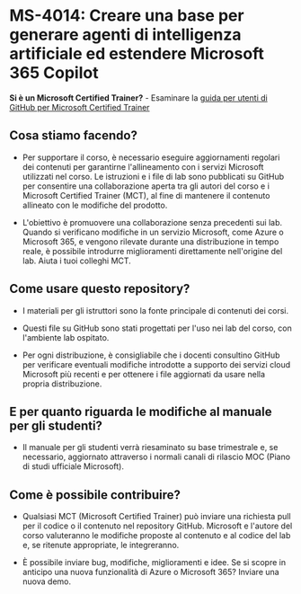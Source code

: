 # MS-4014: Creare una base per generare agenti di intelligenza artificiale ed estendere Microsoft 365 Copilot

**Si è un Microsoft Certified Trainer?** - Esaminare la [guida per utenti di GitHub per Microsoft Certified Trainer](https://microsoftlearning.github.io/MCT-User-Guide/)

## Cosa stiamo facendo?

- Per supportare il corso, è necessario eseguire aggiornamenti regolari dei contenuti per garantirne l'allineamento con i servizi Microsoft utilizzati nel corso. Le istruzioni e i file di lab sono pubblicati su GitHub per consentire una collaborazione aperta tra gli autori del corso e i Microsoft Certified Trainer (MCT), al fine di mantenere il contenuto allineato con le modifiche del prodotto.

- L'obiettivo è promuovere una collaborazione senza precedenti sui lab. Quando si verificano modifiche in un servizio Microsoft, come Azure o Microsoft 365, e vengono rilevate durante una distribuzione in tempo reale, è possibile introdurre miglioramenti direttamente nell'origine del lab. Aiuta i tuoi colleghi MCT.

## Come usare questo repository?

- I materiali per gli istruttori sono la fonte principale di contenuti dei corsi.

- Questi file su GitHub sono stati progettati per l'uso nei lab del corso, con l'ambiente lab ospitato.

- Per ogni distribuzione, è consigliabile che i docenti consultino GitHub per verificare eventuali modifiche introdotte a supporto dei servizi cloud Microsoft più recenti e per ottenere i file aggiornati da usare nella propria distribuzione.

## E per quanto riguarda le modifiche al manuale per gli studenti?

- Il manuale per gli studenti verrà riesaminato su base trimestrale e, se necessario, aggiornato attraverso i normali canali di rilascio MOC (Piano di studi ufficiale Microsoft).

## Come è possibile contribuire?

- Qualsiasi MCT (Microsoft Certified Trainer) può inviare una richiesta pull per il codice o il contenuto nel repository GitHub. Microsoft e l'autore del corso valuteranno le modifiche proposte al contenuto e al codice del lab e, se ritenute appropriate, le integreranno.

- È possibile inviare bug, modifiche, miglioramenti e idee. Se si scopre in anticipo una nuova funzionalità di Azure o Microsoft 365? Inviare una nuova demo.
